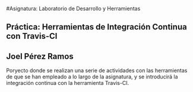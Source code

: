 #Asignatura: Laboratorio de Desarrollo y Herramientas
## Práctica: Herramientas de Integración Continua con Travis-CI
## Joel Pérez Ramos

Poryecto donde se realizan una serie de actividades con las herramientas de que se han empleado a lo largo de la asignatura, y se introducirá la integración continua con la herramienta Travis-CI.
